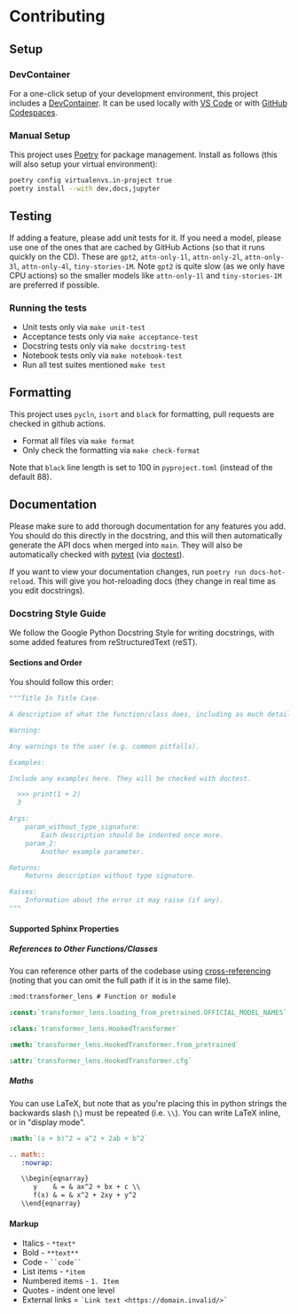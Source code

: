 # Contributing

## Setup

### DevContainer

For a one-click setup of your development environment, this project includes a
[DevContainer](https://containers.dev/). It can be used locally with [VS
Code](https://marketplace.visualstudio.com/items?itemName=ms-vscode-remote.remote-containers) or
with [GitHub Codespaces](https://github.com/features/codespaces).

### Manual Setup

This project uses [Poetry](https://python-poetry.org/docs/#installation) for package management.
Install as follows (this will also setup your virtual environment):

```bash
poetry config virtualenvs.in-project true
poetry install --with dev,docs,jupyter
```

## Testing

If adding a feature, please add unit tests for it. If you need a model, please use one of the ones
that are cached by GitHub Actions (so that it runs quickly on the CD). These are `gpt2`,
`attn-only-1l`, `attn-only-2l`, `attn-only-3l`, `attn-only-4l`, `tiny-stories-1M`. Note `gpt2` is
quite slow (as we only have CPU actions) so the smaller models like `attn-only-1l` and
`tiny-stories-1M` are preferred if possible.

### Running the tests

- Unit tests only via `make unit-test`
- Acceptance tests only via `make acceptance-test`
- Docstring tests only via `make docstring-test`
- Notebook tests only via `make notebook-test`
- Run all test suites mentioned `make test`

## Formatting

This project uses `pycln`, `isort` and `black` for formatting, pull requests are checked in github
actions.

- Format all files via `make format`
- Only check the formatting via `make check-format`

Note that `black` line length is set to 100 in `pyproject.toml` (instead of the default 88).

## Documentation

Please make sure to add thorough documentation for any features you add. You should do this directly
in the docstring, and this will then automatically generate the API docs when merged into `main`.
They will also be automatically checked with [pytest](https://docs.pytest.org/) (via
[doctest](https://docs.python.org/3/library/doctest.html)).

If you want to view your documentation changes, run `poetry run docs-hot-reload`. This will give you
hot-reloading docs (they change in real time as you edit docstrings).

### Docstring Style Guide

We follow the Google Python Docstring Style for writing docstrings, with some added features from
reStructuredText (reST).

#### Sections and Order

You should follow this order:

```python
"""Title In Title Case.

A description of what the function/class does, including as much detail as is necessary to fully understand it.

Warning:

Any warnings to the user (e.g. common pitfalls).

Examples:

Include any examples here. They will be checked with doctest.

  >>> print(1 + 2)
  3

Args:
    param_without_type_signature:
        Each description should be indented once more.
    param_2:
        Another example parameter.

Returns:
    Returns description without type signature.

Raises:
    Information about the error it may raise (if any).
"""
```

#### Supported Sphinx Properties

##### References to Other Functions/Classes

You can reference other parts of the codebase using
[cross-referencing](https://www.sphinx-doc.org/en/master/usage/domains/python.html#cross-referencing-python-objects)
(noting that you can omit the full path if it is in the same file).

```reStructuredText
:mod:transformer_lens # Function or module

:const:`transformer_lens.loading_from_pretrained.OFFICIAL_MODEL_NAMES`

:class:`transformer_lens.HookedTransformer`

:meth:`transformer_lens.HookedTransformer.from_pretrained`

:attr:`transformer_lens.HookedTransformer.cfg`
```

##### Maths

You can use LaTeX, but note that as you're placing this in python strings the backwards slash (`\`)
must be repeated (i.e. `\\`). You can write LaTeX inline, or in "display mode".

```reStructuredText
:math:`(a + b)^2 = a^2 + 2ab + b^2`
```

```reStructuredText
.. math::
   :nowrap:

   \\begin{eqnarray}
      y    & = & ax^2 + bx + c \\
      f(x) & = & x^2 + 2xy + y^2
   \\end{eqnarray}
```

#### Markup

- Italics - `*text*`
- Bold - `**text**`
- Code - ` ``code`` `
- List items - `*item`
- Numbered items - `1. Item`
- Quotes - indent one level
- External links = ``` `Link text <https://domain.invalid/>` ```
